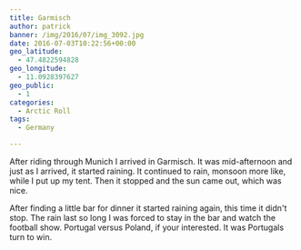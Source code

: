 ```yaml
---
title: Garmisch
author: patrick
banner: /img/2016/07/img_3092.jpg
date: 2016-07-03T10:22:56+00:00
geo_latitude:
  - 47.4822594828
geo_longitude:
  - 11.0928397627
geo_public:
  - 1
categories:
  - Arctic Roll
tags:
  - Germany

---
```

After riding through Munich I arrived in Garmisch. It was mid-afternoon and just as I arrived, it started raining. It continued to rain, monsoon more like, while I put up my tent. Then it stopped and the sun came out, which was nice.

After finding a little bar for dinner it started raining again, this time it didn't stop. The rain last so long I was forced to stay in the bar and watch the football show. Portugal versus Poland, if your interested. It was Portugals turn to win.